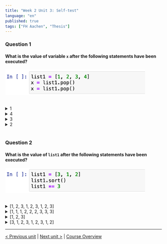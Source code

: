 ```yaml
---
title: "Week 2 Unit 3: Self-test"
language: "en"
published: true
tags: ["FH Aachen", "Thesis"]
---
```


### Question 1

#### What is the value of variable ```x``` after the following statements have been executed?

<img src=imgs/week2_unit3_f1.png width="450"><br><br>

<details>
	<summary>1</summary>
	<img  src="imgs/cross.png" width="25">
</details>


<details>
	<summary>4</summary>
	<img  src="imgs/cross.png" width="25">
</details>


<details>
	<summary>3</summary>
	<img  src="imgs/check.png" width="25">
</details>


<details>
	<summary>2</summary>
	<img  src="imgs/cross.png" width="25">
</details>

<br>

### Question 2

#### What is the value of ```list1``` after the following statements have been executed?

<img src=imgs/week2_unit3_f2.png width="450"><br><br>

<details>
	<summary>[1, 2, 3, 1, 2, 3, 1, 2, 3]</summary>
	<img  src="imgs/check.png" width="25">
</details>


<details>
	<summary>[1, 1, 1, 2, 2, 2, 3, 3, 3]</summary>
	<img  src="imgs/cross.png" width="25">
</details>


<details>
	<summary>[1, 2, 3]</summary>
	<img  src="imgs/cross.png" width="25">
</details>


<details>
	<summary>[3, 1, 2, 3, 1, 2, 3, 1, 2] </summary>
	<img  src="imgs/cross.png" width="25">
</details>

---

[< Previous unit](/teaching/python-mooc/) | [Next unit >](/teaching/python-mooc/) |
[Course Overview](/teaching/python-mooc)